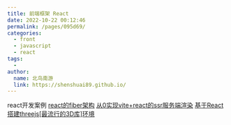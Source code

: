 ```yaml
---
title: 前端框架 React
date: 2022-10-22 00:12:46
permalink: /pages/095d69/
categories:
  - front
  - javascript
  - react
tags:
  - 
author: 
  name: 北鸟南游
  link: https://shenshuai89.github.io/
---
```


react开发案例
[react的fiber架构](./react的fiber架构.md)
[从0实现vite+react的ssr服务端渲染](./从0实现vite+react的ssr服务端渲染.md)
[基于React搭建threejs[最流行的3D库]环境](./基于React搭建threejs[最流行的3D库]环境.md)